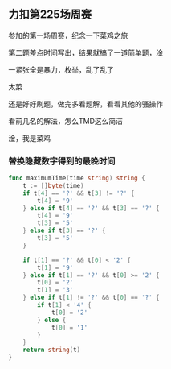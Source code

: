 ## 力扣第225场周赛

参加的第一场周赛，纪念一下菜鸡之旅

第二题差点时间写出，结果就搞了一道简单题，淦

一紧张全是暴力，枚举，乱了乱了

太菜 

还是好好刷题，做完多看题解，看看其他的骚操作

看前几名的解法，怎么TMD这么简洁

淦，我是菜鸡





### 替换隐藏数字得到的最晚时间

```go
func maximumTime(time string) string {
	t := []byte(time)
	if t[4] == '?' && t[3] != '?' {
		t[4] = '9'
	} else if t[4] == '?' && t[3] == '?' {
		t[4] = '9'
		t[3] = '5'
	} else if t[3] == '?' {
		t[3] = '5'
	}

	if t[1] == '?' && t[0] < '2' {
		t[1] = '9'
	} else if t[1] == '?' && t[0] >= '2' {
		t[0] = '2'
		t[1] = '3'
	} else if t[1] != '?' && t[0] == '?' {
		if t[1] < '4' {
			t[0] = '2'
		} else {
			t[0] = '1'
		}
	}
	return string(t)
}
```

